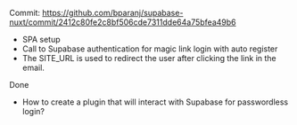 Commit: https://github.com/bparanj/supabase-nuxt/commit/2412c80fe2c8bf506cde7311dde64a75bfea49b6

- SPA setup
- Call to Supabase authentication for magic link login with auto register
- The SITE_URL is used to redirect the user after clicking the link in the email.

Done 

- How to create a plugin that will interact with Supabase for passwordless login?

